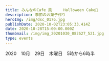 ```yaml
---
title: みんなのCafe 風     Halloween Cake🎃
description: 季節のお菓子作り
heroImg: /img/dsc_0176.jpg
publishDate: 2020-10-02T23:05:33.414Z
date: 2020-10-28T15:00:00.000Z
thumbnail: /img/img_20201030_082627_521.jpg
type: events
---
```

2020　10月　29日　木曜日　5時から6時半
